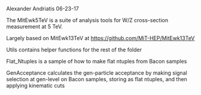 Alexander Andriatis 06-23-17

The MitEwk5TeV is a suite of analysis tools for W/Z cross-section measurement at 5 TeV.

Largely based on MitEwk13TeV at https://github.com/MiT-HEP/MitEwk13TeV

Utils contains helper functions for the rest of the folder

Flat_Ntuples is a sample of how to make flat ntuples from Bacon samples

GenAcceptance calculates the gen-particle acceptance by making signal selection at gen-level on Bacon samples, storing as flat ntuples, and then applying kinematic cuts
